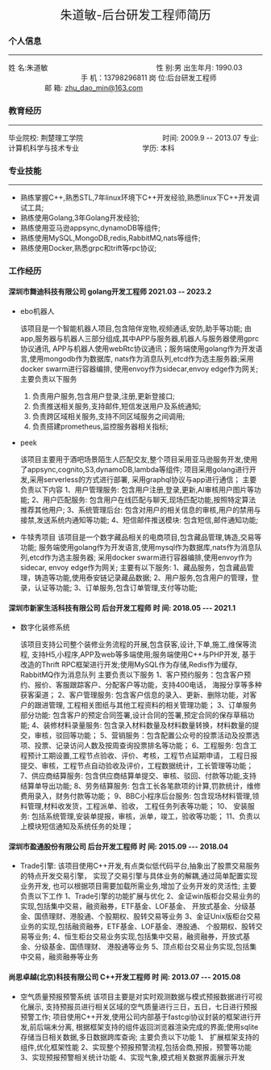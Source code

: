 <center><font size=5>朱道敏-后台研发工程师简历 </font> </center>

<style>
.no-border {
  border: none;
}
</style>

### 个人信息 
---
姓 名:朱道敏   &emsp;&emsp; &emsp; &emsp; &emsp; &emsp; &emsp; &emsp; &emsp; &emsp; &emsp; &emsp;   性 别:男
出生年月: 1990.03 &emsp;&emsp; &emsp; &emsp; &emsp; &emsp; &emsp; &emsp; &emsp; &emsp;  手 机：13798296811
岗 位:后台研发工程师 &emsp;&emsp; &emsp; &emsp; &emsp; &emsp; &emsp; &emsp; &emsp; 邮 箱: zhu_dao_min@163.com

 
### 教育经历
---
毕业院校: 荆楚理工学院 &emsp;&emsp; &emsp; &emsp; &emsp; &emsp; &emsp; &emsp; &emsp;时间: 2009.9 -- 2013.07
专业: 计算机科学与技术专业 &emsp;&emsp; &emsp; &emsp; &emsp; &emsp; &emsp;   学历: 本科



### 专业技能
---
* 熟练掌握C++,熟悉STL,7年linux环境下C++开发经验,熟悉linux下C++开发调试工具;
* 熟练使用Golang,3年Golang开发经验;
* 熟练使用亚马逊appsync,dynamoDB等组件;
* 熟练使用MySQL,MongoDB,redis,RabbitMQ,nats等组件;
* 熟练使用Docker,熟悉grpc和trift等rpc协议;

### 工作经历

#### 深圳市舞迪科技有限公司 golang开发工程师  2021.03 -- 2023.2

* ebo机器人

    该项目是一个智能机器人项目,包含陪伴宠物,视频通话,安防,助手等功能;
由app,服务器与机器人三部分组成,其中APP与服务器,机器人与服务器使用gprc协议通讯,
APP与机器人使用webRtc协议通讯；服务端使用golang作为开发语言,使用mongodb作为数据库,
nats作为消息队列,etcd作为选主服务器;采用docker swarm进行容器编排,
使用envoy作为sidecar,envoy edge作为网关;
主要负责以下服务
    1. 负责用户服务,包含用户登录,注册,更新登接口;
    2. 负责推送相关服务,支持邮件,短信发送用户及系统通知;
    3. 负责跨区域相关服务,支持不同区域服务之间调用;
    4. 负责搭建prometheus,监控服务器相关指标;

* peek
        
    该项目主要用于酒吧场景陌生人匹配交友,整个项目采用亚马逊服务开发,使用了appsync,cognito,S3,dynamoDB,lambda等组件; 
    项目采用golang进行开发,采用serverless的方式进行部署,
    采用graphql协议与app进行通信；
主要负责以下内容
1、用户管理服务: 包含用户注册,登录,更新,AI审核用户图片等功能;
2、用户匹配服务: 包含用户在线匹配与聊天,现场匹配功能,按照特定算法推荐其他用户;
3、系统管理后台: 包含对用户的相关信息的审核,用户的禁用与接禁,发送系统内通知等功能;
4、短信邮件推送模块: 包含短信,邮件通知功能;

* 牛犊秀项目
    该项目是一个数字藏品相关的电商项目,包含藏品管理,铸造,交易等功能;
    服务端使用golang作为开发语言,使用mysql作为数据库,nats作为消息队列,etcd作为选主服务器;
    采用docker swarm进行容器编排,使用envoy作为sidecar, envoy edge作为网关;
主要有以下服务:
1、藏品服务，包含藏品管理，铸造等功能,使用泰安链记录藏品数据;
2、用户服务,包含用户的管理，登录，认证等功能;
3、订单服务,包含订单管理,支付等功能;


#### 深圳市新家生活科技有限公司 后台开发工程师   时 间: 2018.05 --- 2021.1

* 数字化装修系统

    该项目支持公司整个装修业务流程的开展,包含获客,设计,下单,施工,维保等流程,
    支持H5,小程序,APP及web等多端使用;服务端使用C++与PHP开发,
    基于改造的Thrift RPC框架进行开发;使用MySQL作为存储,Redis作为缓存,
    RabbitMQ作为消息队列 
主要负责以下服务
1、客户预约服务：包含客户预约、报价、客服跟踪客户、分配客户等功能，支持400电话，
海报分享等多种获客渠道；
2、客户管理服务: 包含客户信息的录入、更新、删除功能，对客户的跟进管理,
    工程相关图纸与其他工程资料的相关管理功能；
3、订单服务部分功能: 包含客户的预定合同签署,设计合同的签署,预定合同的保存草稿功能;
4、装修材料录量服务: 包含录入材料数量及材料数量转换，材料数量的提交，审核，驳回等功能；
5、营销服务：包含配置公众号的投票活动及投票选项、投票、记录访问人数及按周查询投票排名等功能；
6、工程服务: 包含工程预计工期设置,工程节点验收、评价、考核，工程节点延期申请，
工程日报提交、审核，工程节点自动验收及评价，工程数据统计，工长管理等功能；
7、供应商结算服务: 包含供应商结算单提交、审核、驳回、付款等功能,支持结算单导出功能;
8、劳务结算服务: 包含工长各笔款项的计算,罚款统计，维修费用录入，财务付款等功能；
9、BBC小程序后台服务: 包含现场材料管理,领料管理,材料收发货，工程派单、验收，
工程任务列表等功能；
10、 安装服务: 包括系统管理,安装单提报，审核，派单，竣工，验收等功能；
11、负责以上模块短信通知及系统任务的处理；


#### 深圳市盈通股份有限公司  后台开发工程师 时 间: 2015.09 --- 2018.04   

* Trade引擎:
    该项目使用C++开发,有点类似低代码平台,抽象出了股票交易服务的特点开发交易引擎，
    实现了交易引擎与具体业务的解耦,通过简单配置实现业务开发,
    也可以根据项目需要加载所需业务,增加了业务开发的灵活性;
主要负责以下工作
1、Trade引擎的功能扩展与优化
2、金证win版柜台交易业务的实现,包括集中交易，融资融券，ETF基金、LOF基金、
开放式基金、分级基金、国债理财、港股通、个股期权、股转交易等业务
3、金证Unix版柜台交易业务的实现,包括融资融券，ETF基金、LOF基金、港股通、
个股期权、股转交易等业务;
4、恒生柜台交易业务实现,包括集中交易，融资融券，开放式基金、分级基金、国债理财、
港股通等业务
5、顶点柜台交易业务实现,包括集中交易，融资融券等业务

#### 尚思卓越(北京)科技有限公司  C++开发工程师 时 间: 2013.07 --- 2015.08   

* 空气质量预报预警系统
    该项目主要是对实时观测数据与模式预报数据进行可视化展示,
    支持预报员进行相关区域的空气质量进行三日，五日，七日进行预报预警工作; 
    项目使用C++开发,使用公司内部基于fastcgi协议封装的框架进行开发,前后端未分离,
    根据框架支持的组件返回浏览器渲染完成的界面;使用sqlite存储当日相关数据,多日数据跨库查询;
主要负责以下功能
1、 扩展框架支持的组件,优化框架性能
2、实现整个预报预警流程,包括会商,预报，预警等功能
3、实现预报预警相关统计功能
4、实现气象,模式相关数据界面展示开发
